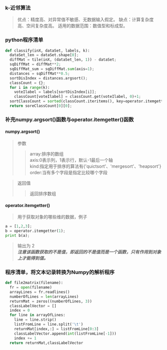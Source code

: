 ### k-近邻算法  
> 优点：精度高、对异常值不敏感、无数据输入假定。
缺点：计算复杂度高、空间复杂度高。
适用的数据范围：数值型和标成型。
### python程序清单
  ```python
  def classify(inX, dataSet, labels, k):
    dataSet_len = dataSet.shape[0];
    diffMat = tile(inX, (dataSet_len, 1)) - dataSet;
    sqDiffMat = diffMat**2;
    sqDiffMat_sum = sqDiffMat.sum(axis=1);
    distances = sqDiffMat**0.5;
    sortDisIndex = distances.argsort();
    classCount = {};
    for i in range(k):
      voteIlabel = labels[sortDisIndex[i]];
      classCount[voteIlabel] = classCount.get(voteIlabel, 0)+1;
    sortClassCount = sorted(classCount.iteritems(), key=operator.itemgetter(1), reverse=True)
    return soreClassCount[0][0];
  ```
### 补充numpy.argsort()函数与operator.itemgetter()函数
#### numpy.argsort()
> 参数 
>> array:排序的数组  
axis:0表示列，1表示行，默认-1最后一个轴  
kind:指定用于排序的算法有{'quictsort'、'mergesort'、'heapsort'}  
order:当有多个字段是指定比较哪个字段  

> 返回值  
>> 返回排序数组  

#### operator.itemgetter()  
> 用于获取对象的哪些维的数据，例子  
  ```python
  a = [1,2,3];
  b = operator.itemgetter(1);
  print b(a);
  ```  
> 输出为 2  
***注意该函数获取的不是值，即返回的不是值而是一个函数，只有作用到对象上才能得到值。***
### 程序清单，将文本记录转换为Numpy的解析程序  
  ```python
  def file2matrix(filename):
    fr = open(filename)
    arrayLines = fr.readlines()
    numberOfLines = len(arrayLines)
    returnMat = zeros((numberOfLines, 3))
    classLabelVector = []
    index = 0
    for line in arrayOfLines:
      line = line.strip()
      listFromLine = line.split('\t')
      returnMat[index,:] = listFromLine[0:3]
      classLabelVector.append(int(listFromLine[-1]))
      index += 1
    return returnMat,classLabelVector
  ```
